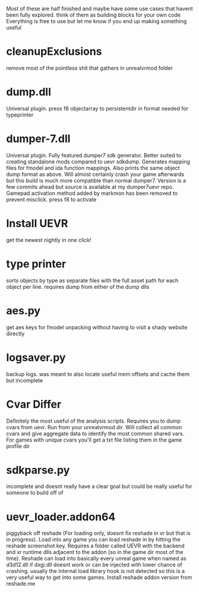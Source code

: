 Most of these are half finished and maybe have some use cases that havent been fully explored. think of them as building blocks for your own code
Everything is free to use but let me know if you end up making something useful

# cleanupExclusions
remove most of the pointless shit that gathers in unrealvrmod folder

# dump.dll 
Universal plugin. press f8 objectarray to persistentdir in format needed for typeprinter  

# dumper-7.dll
Universal plugin. Fully featured dumper7 sdk generator. Better suited to creating standalone mods compared to uevr sdkdump. Generates mapping files for fmodel and ida function mappings. Also prints the same object dump format as above. Will almost certainly crash your game afterwards but this build is much more compatible than normal dumper7. Version is a few commits ahead but source is available at my dumper7uevr repo. Gamepad activation method added by markmon has been removed to prevent misclick. press f8 to activate 

# Install UEVR
get the newest nightly in one click! 

# type printer
sorts objects by type as separate files with the full asset path for each object per line. requires dump from either of the dump dlls

# aes.py
get aes keys for fmodel unpacking without having to visit a shady website directly

# logsaver.py
backup logs. was meant to also locate useful mem offsets and cache them but incomplete

# Cvar Differ
Definitely the most useful of the analysis scripts. Requires you to dump cvars from uevr. Run from your unrealvrmod dir. Will collect all common cvars and give aggregate data to identify the most common shared vars. For games with unique cvars you'll get a txt file listing them in the game profile dir

# sdkparse.py
incomplete and doesnt really have a clear goal but could be really useful for someone to build off of

# uevr_loader.addon64
piggyback off reshade (For loading only, doesnt fix reshade in vr but that is in progress). Load into any game you can load reshade in by hitting the reshade screenshot key. Requires a folder called UEVR with the backend and xr runtime dlls adjacent to the addon (so in the game dir most of the time). Reshade can load into basically every unreal game when named as d3d12.dll if dxgi.dll doesnt work or can be injected with lower chance of crashing. usually the internal load library hook is not detected so this is a very useful way to get into some games. Install reshade addon version from reshade.me

